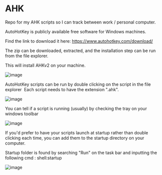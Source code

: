 # AHK
Repo for my AHK scripts so I can track between work / personal computer. 

AutoHotKey is publicly available free software for Windows machines. 

Find the link to download it here: https://www.autohotkey.com/download/

The zip can be downloaded, extracted, and the installation step can be run from the file explorer. 

This will install AHKv2 on your machine. 

![image](https://github.com/user-attachments/assets/5fcb4fc3-3249-4922-a32b-d0a17ca6854a)

AutoHotKey scripts can be run by double clicking on the script in the file explorer 
Each script needs to have the extension ".ahk". 

![image](https://github.com/user-attachments/assets/f4d83831-f0df-407f-b748-c7f750cef037)

You can tell if a script is running (usually) by checking the tray on your windows toolbar

![image](https://github.com/user-attachments/assets/641e1992-0768-497a-8c6b-346ae89d0750)

If you'd prefer to have your scripts launch at startup rather than double clicking each time, you can add them to the startup directory on your computer. 

Startup folder is found by searching "Run" on the task bar and inputting the following cmd : shell:startup

![image](https://github.com/user-attachments/assets/1ab9275d-9f1a-4024-b659-530fb26f88a4)
